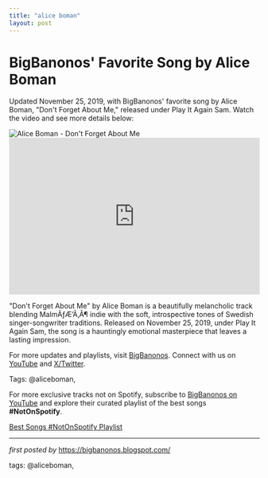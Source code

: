 ```yaml
---
title: "alice boman"
layout: post
---
```

<!-- Post Title -->
<h1 >BigBanonos' Favorite Song by Alice Boman</h1> <!-- Introductory Text -->
<p >Updated November 25, 2019, with BigBanonos' favorite song by Alice Boman, "Don't Forget About Me," released under Play It Again Sam. Watch the video and see more details below:</p> <!-- Featured Image -->
<div > <img src="https://upload.wikimedia.org/wikipedia/commons/f/fd/Alice_Boman_End_of_the_Road_Festival_2014.jpg" alt="Alice Boman - Don't Forget About Me" />
</div> <!-- YouTube Video Embed -->
<div > <iframe width="100%" height="315" src="https://www.youtube.com/embed/9u2_GxgH_98" title="Alice Boman - Don't Forget About Me (Official video)" frameborder="0" allow="accelerometer; autoplay; clipboard-write; encrypted-media; gyroscope; picture-in-picture; web-share" referrerpolicy="strict-origin-when-cross-origin" allowfullscreen></iframe>
</div> <!-- Song Information -->
<div > <p>"Don't Forget About Me" by Alice Boman is a beautifully melancholic track blending MalmÃƒÆ’Ã‚Â¶ indie with the soft, introspective tones of Swedish singer-songwriter traditions. Released on November 25, 2019, under Play It Again Sam, the song is a hauntingly emotional masterpiece that leaves a lasting impression.</p>
</div> <!-- Footer Links -->
<div > <p>For more updates and playlists, visit <a href="https://bigbanonos.blogspot.com/" target="_blank">BigBanonos</a>. Connect with us on <a href="https://www.youtube.com/@BigBanonos" target="_blank">YouTube</a> and <a href="https://x.com/bigbanonos" target="_blank">X/Twitter</a>.</p>
</div> <!-- Tags -->
<p >Tags: @aliceboman,</p>


<!--Subscribe and Playlist Links-->
<div>
    <p>For more exclusive tracks not on Spotify, subscribe to <a href="https://www.youtube.com/@BigBanonos" target="_blank">BigBanonos on YouTube</a> and explore their curated playlist of the best songs <strong>#NotOnSpotify</strong>.</p>
    <p><a href="https://www.youtube.com/playlist?list=PLtuNtuTatqI0kFahUCbtbfenC_ET5O_tr" target="_blank">Best Songs #NotOnSpotify Playlist<br /></a></p></div>

<hr />

<p><em>first posted by</em> <a href="https://bigbanonos.blogspot.com/" rel="noopener" target="_new">https://bigbanonos.blogspot.com/</a></p>

<p>tags: @aliceboman,</p>
